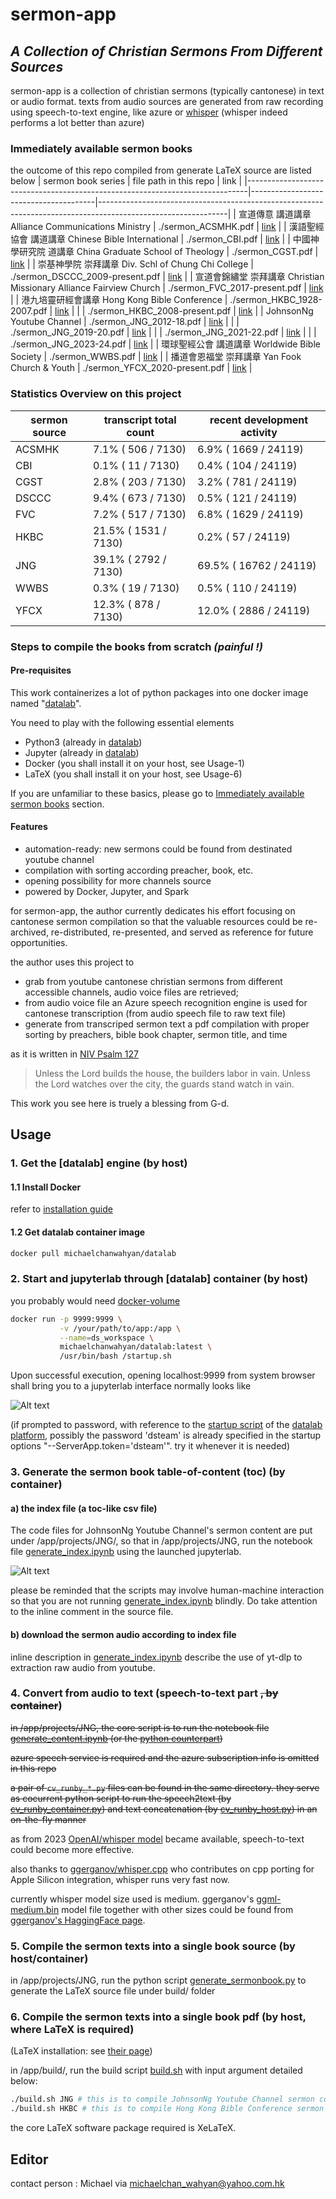 # sermon-app
## _A Collection of Christian Sermons From Different Sources_

sermon-app is a collection of christian sermons (typically cantonese) in text or audio format.
texts from audio sources are generated from raw recording using speech-to-text engine, like azure or [whisper](https://github.com/openai/whisper) (whisper indeed performs a lot better than azure)

### Immediately available sermon books
the outcome of this repo compiled from generate LaTeX source are listed below
| sermon book series                                       | file path in this repo                | link                                                                                                         |
|------------------------------------------------------------------------------|---------------------------------------|--------------------------------------------------------------------------------------------------------------|
| 宣道傳意 講道講章 Alliance Communications Ministry                           | ./sermon_ACSMHK.pdf                   | [link](https://github.com/michaelchanwahyan/sermon-app/blob/master/sermon_ACSMHK.pdf?raw=true)               |
| 漢語聖經協會 講道講章 Chinese Bible International                            | ./sermon_CBI.pdf                      | [link](https://github.com/michaelchanwahyan/sermon-app/blob/master/sermon_CBI.pdf?raw=true)                  |
| 中國神學研究院 道講章 China Graduate School of Theology                      | ./sermon_CGST.pdf                     | [link](https://github.com/michaelchanwahyan/sermon-app/blob/master/sermon_CGST.pdf?raw=true)                 |
| 崇基神學院 崇拜講章 Div. Schl of Chung Chi College                           | ./sermon_DSCCC_2009-present.pdf       | [link](https://github.com/michaelchanwahyan/sermon-app/blob/master/sermon_DSCCC_2009-present.pdf?raw=true)   |
| 宣道會錦繡堂 崇拜講章 Christian Missionary Alliance Fairview Church          | ./sermon_FVC_2017-present.pdf         | [link](https://github.com/michaelchanwahyan/sermon-app/blob/master/sermon_FVC_2017-present.pdf?raw=true)     |
| 港九培靈研經會講章 Hong Kong Bible Conference                                | ./sermon_HKBC_1928-2007.pdf           | [link](https://github.com/michaelchanwahyan/sermon-app/blob/master/sermon_HKBC_1928-2007.pdf?raw=true)       |
|                                                                              | ./sermon_HKBC_2008-present.pdf        | [link](https://github.com/michaelchanwahyan/sermon-app/blob/master/sermon_HKBC_2008-present.pddf?raw=true)   |
| JohnsonNg Youtube Channel                                                    | ./sermon_JNG_2012-18.pdf              | [link](https://github.com/michaelchanwahyan/sermon-app/blob/master/sermon_JNG_2012-18.pdf?raw=true)          |
|                                                                              | ./sermon_JNG_2019-20.pdf              | [link](https://github.com/michaelchanwahyan/sermon-app/blob/master/sermon_JNG_2019-20.pdf?raw=true)          |
|                                                                              | ./sermon_JNG_2021-22.pdf              | [link](https://github.com/michaelchanwahyan/sermon-app/blob/master/sermon_JNG_2021-22.pdf?raw=true)          |
|                                                                              | ./sermon_JNG_2023-24.pdf              | [link](https://github.com/michaelchanwahyan/sermon-app/blob/master/sermon_JNG_2023-24.pdf?raw=true)          |
| 環球聖經公會 講道講章 Worldwide Bible Society                                | ./sermon_WWBS.pdf                     | [link](https://github.com/michaelchanwahyan/sermon-app/blob/master/sermon_WWBS.pdf?raw=true)                 |
| 播道會恩福堂 崇拜講章 Yan Fook Church & Youth                                | ./sermon_YFCX_2020-present.pdf        | [link](https://github.com/michaelchanwahyan/sermon-app/blob/master/sermon_YFCX_2020-present.pdf?raw=true)    |

### Statistics Overview on this project
sermon source | transcript total count | recent development activity
----|----|----
ACSMHK | 7.1% ( 506 / 7130) | 6.9% ( 1669 / 24119)
CBI | 0.1% ( 11 / 7130) | 0.4% ( 104 / 24119)
CGST | 2.8% ( 203 / 7130) | 3.2% ( 781 / 24119)
DSCCC | 9.4% ( 673 / 7130) | 0.5% ( 121 / 24119)
FVC | 7.2% ( 517 / 7130) | 6.8% ( 1629 / 24119)
HKBC | 21.5% ( 1531 / 7130) | 0.2% ( 57 / 24119)
JNG | 39.1% ( 2792 / 7130) | 69.5% ( 16762 / 24119)
WWBS | 0.3% ( 19 / 7130) | 0.5% ( 110 / 24119)
YFCX | 12.3% ( 878 / 7130) | 12.0% ( 2886 / 24119)

### Steps to compile the books from scratch _(painful !)_
#### Pre-requisites
This work containerizes a lot of python packages into one docker image named "[datalab](https://github.com/michaelchanwahyan/datalab)".

You need to play with the following essential elements

- Python3 (already in [datalab](https://github.com/michaelchanwahyan/datalab))
- Jupyter (already in [datalab](https://github.com/michaelchanwahyan/datalab))
- Docker (you shall install it on your host, see Usage-1)
- LaTeX (you shall install it on your host, see Usage-6)

If you are unfamiliar to these basics, please go to [Immediately available sermon books](###Immediately-available-sermon-books) section.

#### Features

- automation-ready: new sermons could be found from destinated youtube channel
- compilation with sorting according preacher, book, etc.
- opening possibility for more channels source
- powered by Docker, Jupyter, and Spark

for sermon-app, the author currently dedicates his effort focusing on cantonese sermon compilation so that the valuable resources could be re-archived, re-distributed, re-presented, and served as reference for future opportunities.

the author uses this project to

- grab from youtube cantonese christian sermons from different accessible channels, audio voice files are retrieved;
- from audio voice file an Azure speech recognition engine is used for cantonese transcription (from audio speech file to raw text file)
- generate from transcriped sermon text a pdf compilation with proper sorting by preachers, bible book chapter, sermon title, and time

as it is written in [NIV Psalm 127](https://www.biblegateway.com/passage/?search=Psalm%20127&version=NIV)

> Unless the Lord builds the house,
> the builders labor in vain.
> Unless the Lord watches over the city,
> the guards stand watch in vain.

This work you see here is truely a blessing from G-d.

## Usage

### 1. Get the [datalab] engine (by host)

#### 1.1 Install Docker

refer to [installation guide](https://docs.docker.com/engine/install/)

#### 1.2 Get datalab container image

```bash
docker pull michaelchanwahyan/datalab
```

### 2. Start and jupyterlab through [datalab] container (by host)

you probably would need [docker-volume](https://docs.docker.com/storage/volumes/)

```bash
docker run -p 9999:9999 \
           -v /your/path/to/app:/app \
           --name=ds_workspace \
           michaelchanwahyan/datalab:latest \
           /usr/bin/bash /startup.sh
```

Upon successful execution, opening localhost:9999 from system browser shall bring you to a jupyterlab interface normally looks like

![Alt text](/photos/datalab_home.jpg "datalab home screen")

(if prompted to password, with reference to the [startup script](https://github.com/michaelchanwahyan/datalab/blob/master/startup.sh) of the [datalab platform](https://github.com/michaelchanwahyan/datalab), possibly the password 'dsteam' is already specified in the startup options "--ServerApp.token='dsteam'". try it whenever it is needed)

### 3. Generate the sermon book table-of-content (toc) (by container)

#### a) the index file (a toc-like csv file)

The code files for JohnsonNg Youtube Channel's sermon content are put under /app/projects/JNG/, so that in /app/projects/JNG, run the notebook file [generate_index.ipynb](/projects/JNG/generate_index.ipynb) using the launched jupyterlab.

![Alt text](/photos/index_by_preacher.png "table of content")

please be reminded that the scripts may involve human-machine interaction so that you are not running [generate_index.ipynb](/projects/JNG/generate_index.ipynb) blindly.
Do take attention to the inline comment in the source file.

#### b) download the sermon audio according to index file

inline description in [generate_index.ipynb](/projects/JNG/generate_index.ipynb) describe the use of yt-dlp to extraction raw audio from youtube.

### 4. Convert from audio to text (speech-to-text part ~~, by container~~)

~~in /app/projects/JNG, the core script is to run the notebook file [generate_content.ipynb](/projects/JNG/generate_content.ipynb) (or the [python counterpart](/projects/JNG/generate_content.py))~~

~~azure speech service is required and the azure subscription info is omitted in this repo~~

~~a pair of ```cv_runby_*.py``` files can be found in the same directory. they serve as cocurrent python script to run the speech2text (by [cv_runby_container.py](/projects/JNG/cv_run_container.py)) and text concatenation (by [cv_runby_host.py](/projects/JNG/cv_run_host.py)) in an on-the-fly manner~~

as from 2023 [OpenAI/whisper model](https://github.com/openai/whisper) became available, speech-to-text could become more effective.

also thanks to [ggerganov/whisper.cpp](https://github.com/ggerganov/whisper.cpp) who contributes on cpp porting for Apple Silicon integration, whisper runs very fast now.

currently whisper model size used is medium.  ggerganov's [ggml-medium.bin](https://huggingface.co/ggerganov/whisper.cpp/blob/main/ggml-medium.bin) model file together with other sizes could be found from [ggerganov's HaggingFace page](https://huggingface.co/ggerganov/whisper.cpp/tree/main).

### 5. Compile the sermon texts into a single book source (by host/container)

in /app/projects/JNG, run the python script [generate_sermonbook.py](/projects/JNG/generate_sermonbook.py) to generate the LaTeX source file under build/ folder

### 6. Compile the sermon texts into a single book pdf (by host, where LaTeX is required)

(LaTeX installation: see [their page](https://www.latex-project.org/get/))

in /app/build/, run the build script [build.sh](/build/build.sh) with input argument detailed below:
```bash
./build.sh JNG # this is to compile JohnsonNg Youtube Channel sermon content
./build.sh HKBC # this is to compile Hong Kong Bible Conference sermon content
```
the core LaTeX software package required is XeLaTeX.

## Editor
contact person : Michael via michaelchan_wahyan@yahoo.com.hk


